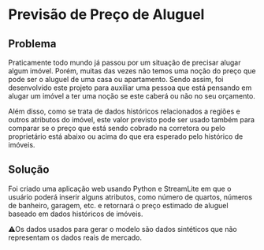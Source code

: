 # Previsão de Preço de Aluguel

## Problema
Praticamente todo mundo já passou por um situação de precisar alugar algum imóvel. Porém, muitas das vezes não temos uma noção do preço que pode ser o aluguel de uma casa ou apartamento. Sendo assim, foi desenvolvido este projeto para auxiliar uma pessoa que está pensando em alugar um imóvel a ter uma noção se este caberá ou não no seu orçamento.

Além disso, como se trata de dados históricos relacionados a regiões e outros atributos do imóvel, este valor previsto pode ser usado também para comparar se o preço que está sendo cobrado na corretora ou pelo proprietário está abaixo ou acima do que era esperado pelo histórico de imóveis.

## Solução
Foi criado uma aplicação web usando Python e StreamLite em que o usuário poderá inserir alguns atributos, como número de quartos, números de banheiro, garagem, etc. e retornará o preço estimado de aluguel baseado em dados históricos de imóveis. 

⚠️Os dados usados para gerar o modelo são dados sintéticos que não representam os dados reais de mercado. 

